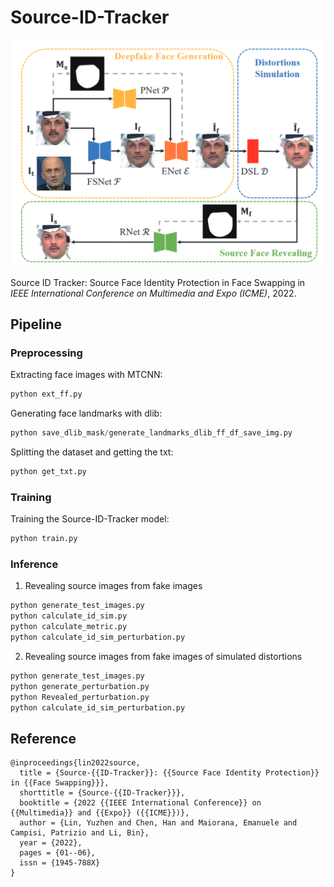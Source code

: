 # Source-ID-Tracker

![Overview](SIDT.png) 

Source ID Tracker: Source Face Identity Protection in Face Swapping
in *IEEE International Conference on Multimedia and Expo (ICME)*, 2022.

## Pipeline
### Preprocessing
Extracting face images with MTCNN:
``` python
python ext_ff.py
```

Generating face landmarks with dlib:
``` python
python save_dlib_mask/generate_landmarks_dlib_ff_df_save_img.py
```

Splitting the dataset and getting the txt:
``` python
python get_txt.py
```


### Training
Training the Source-ID-Tracker model:
``` python
python train.py
```

### Inference
1. Revealing source images from fake images
``` python
python generate_test_images.py
python calculate_id_sim.py
python calculate_metric.py
python calculate_id_sim_perturbation.py

```
2. Revealing source images from fake images of simulated distortions
``` python
python generate_test_images.py
python generate_perturbation.py
python Revealed_perturbation.py 
python calculate_id_sim_perturbation.py

```



## Reference

```
@inproceedings{lin2022source,
  title = {Source-{{ID-Tracker}}: {{Source Face Identity Protection}} in {{Face Swapping}}},
  shorttitle = {Source-{{ID-Tracker}}},
  booktitle = {2022 {{IEEE International Conference}} on {{Multimedia}} and {{Expo}} ({{ICME}})},
  author = {Lin, Yuzhen and Chen, Han and Maiorana, Emanuele and Campisi, Patrizio and Li, Bin},
  year = {2022},
  pages = {01--06},
  issn = {1945-788X}
}
```